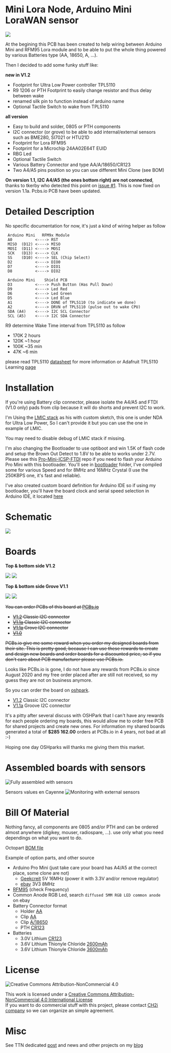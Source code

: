 Mini Lora Node, Arduino Mini LoraWAN sensor
===========================================

<img src="https://github.com/hallard/Mini-LoRa/raw/master/pictures/Mini-LoRa-18650-Clip.jpg">

At the begining this PCB has been created to help wiring between Arduino Mini and RFM95 Lora module and to be able to put the whole thing powered by various Batteries type (AA, 18650, A, ...).

Then I decided to add some funky stuff like:

**new in V1.2**

- Footprint for Ultra Low Power controller TPL5110
- R9 1206 or PTH Footprint to easily change resistor and thus delay between wake
- renamed silk pin to function instead of arduino name
- Optional Tactile Switch to wake from TPL5110

**all version**

- Easy to build and solder, 0805 or PTH components
- I2C connector (or grove) to be able to add internal/external sensors such as BME280, SI7021 or HTU21D
- Footprint for Lora RFM95
- Footprint for a Microchip 24AA02E64T EUID 
- RBG Led
- Optional Tactile Switch
- Various Battery Connector and type AA/A/18650/CR123
- Two A4/A5 pins position so you can use different Mini Clone (see BOM)

**On version 1.1, I2C A4/A5 (the ones bottom right) are not connected**, thanks to tkerby who detected this point on [issue #1](https://github.com/hallard/Mini-LoRa/issues/1).
This is now fixed on version 1.1a. Pcbs.io PCB have been updated.

Detailed Description
====================

No specific documentation for now, it's just a kind of wiring helper as follow

```
 Arduino Mini   RFM9x Module
 A0          <----> RST
 MISO  (D12) <----> MISO
 MOSI  (D11) <----> MOSI
 SCK   (D13) <----> CLK
 SS    (D10) <----> SEL (Chip Select)
 D2          <----> DIO0
 D7          <----> DIO1
 D8          <----> DIO2

 Arduino Mini    Shield PCB
 D3          <----> Push Button (Has Pull Down)
 D9          <----> Led Red
 D6          <----> Led Green
 D5          <----> Led Blue
 A1          <----> DONE of TPL5110 (to indicate we done)
 A2          <----> DRVN of TPL5110 (pulse out to wake CPU)
 SDA (A4)    <----> I2C SCL Connector
 SCL (A5)    <----> I2C SDA Connector
```

R9 determine Wake Time interval from TPL5110 as follow 
  - 170K 2 hours
  - 120K ~1 hour
  - 100K ~35 min
  - 47K ~6 min

please read TPL5110 [datasheet](http://www.ti.com/lit/ds/symlink/tpl5110.pdf) for more information or Adafruit TPL5110 Learning [page](https://learn.adafruit.com/adafruit-tpl5110-power-timer-breakout/)

Installation
============

If you're using Battery clip connector, please isolate the A4/A5 and FTDI (V1.0 only) pads from clip because it will do shorts and prevent I2C to work.

I'm Using the [LMIC stack](https://github.com/matthijskooijman/arduino-lmic) as his with custom sketch, this one is under NDA for Ultra Low Power, So I can't provide it but you can use the one in example of LMIC.

You may need to disable debug of LMIC stack if missing.

I'm also changing the Bootloader to use optiboot and win 1.5K of flash code and setup the Brown Out Detect to 1.8V to be able to works under 2.7V. Please see this [Pro-Mini-ICSP-FTDI](https://github.com/hallard/Pro-Mini-ICSP-FTDI) repo if you need to flash your Arduino Pro Mini with this bootloader. You'll see in [bootloader](https://github.com/hallard/Pro-Mini-ICSP-FTDI/tree/master/bootloaders) folder, I've compiled some for various Speed and for 8MHz and 16MHz Crystal (I use the 250KBPS one, it's fast and reliable).

I've also created custom board definition for Arduino IDE so if using my bootloader, you'll have the board clock and serial speed selection in Arduino IDE, it located [here](https://github.com/ch2i/ch2i-arduino-boards)

Schematic
=========

<img src="https://github.com/hallard/Mini-LoRa/raw/master/pictures/Mini-Lora-sch.png">

Boards 
======

**Top & bottom side V1.2**

<img src="https://github.com/hallard/Mini-LoRa/raw/master/pictures/Mini-LoRa-V12-top.jpg">
<img src="https://github.com/hallard/Mini-LoRa/raw/master/pictures/Mini-LoRa-V12-bot.jpg">


**Top & bottom side Grove V1.1**

<img src="https://github.com/hallard/Mini-LoRa/raw/master/pictures/Mini-LoRa-Grove-top.jpg">
<img src="https://github.com/hallard/Mini-LoRa/raw/master/pictures/Mini-LoRa-Grove-bot.jpg">

~~You can order PCBs of this board at [PCBs.io][3]~~

- ~~[V1.2](https://www.PCBs.io/share/r1a3J) Classic I2C connector~~
- ~~[V1.1a](https://www.PCBs.io/share/8AGb2) Classic I2C connector~~
- ~~[V1.1a](https://www.PCBs.io/share/zjKdY) Grove I2C connector~~
- ~~[V1.0](https://www.PCBs.io/share/r3LdE)~~

 ~~PCBs.io give me some reward when you order my designed boards from their site. This is pretty good, because I can use these rewards to create and design new boards and order boards for a discounted price, so if you don't care about PCB manufacturer please use PCBs.io.~~

Looks like PCBs.io is gone, I do not have any rewards from PCBs.io since August 2020 and my free order placed after are still not received, so my guess they are not on business anymore.

So you can order the board on [oshpark](https://oshpark.com). 

- [V1.2](https://oshpark.com/shared_projects/xBynTfXX) Classic I2C connector
- [V1.1a](https://oshpark.com/shared_projects/TSE77q5q) Groove I2C connector

It's a pitty after several discuss with OSHPark that I can't have any rewards for each people ordering my boards, this would allow me to order free PCB for shared projects and create new ones. For information my shared boards generated a total of **$285 162.00** orders at PCBs.io in 4 years, not bad at all :-)

Hoping one day OSHparks will thanks me giving them this market. 

Assembled boards with sensors
=============================

<img src="https://github.com/hallard/Mini-LoRa/raw/master/pictures/Mini-LoRa-FrontBig.jpg" alt="Fully assembled with sensors">

Sensors values en Cayenne
<img src="https://github.com/hallard/Mini-LoRa/raw/master/pictures/Mini-LoRa-Cayenne.jpg" alt="Monitoring with external sensors">


Bill Of Material
================

Nothing fancy, all components are 0805 and/or PTH and can be ordered almost anywhere (digikey, mouser, radiospare, ...). 
use only what you need dependings on what you want to do. 


Octopart [BOM file](https://octopart.com/bom-tool/MsqCYjTr)

Example of option parts, and other source
- Arduino Pro Mini (just take care your board has A4/A5 at the correct place, some clone are not)
    - [Geekcreit](https://www.banggood.com/Pro-Mini-ATMEGA328P-5V16M-Improved-Version-Module-For-Arduino-p-985618.html) 5V 16MHz (power it with 3.3V and/or remove regulator)
    - [ebay](http://www.ebay.com/itm/201562503063) 3V3 8MHz
- [RFM95](https://www.digikey.com/product-detail/en/rf-solutions/RFM95W-868S2/RFM95W-868S2-ND/5051755) (check Frequency)
- Common Anode RGB Led, search `diffused 5MM RGB LED common anode` on ebay
- Battery Connector format
    - Holder [AA](https://www.digikey.com/product-detail/en/mpd-memory-protection-devices/BCAAPC/BCAAPC-ND/232723)
    - Clip [AA](https://www.digikey.com/product-detail/en/mpd-memory-protection-devices/BK-92/BK-92-ND/2079904)
    - Clip [A/18650](https://www.digikey.com/product-detail/en/keystone-electronics/54/36-54-ND/2254090) 
    - PTH [CR123](https://www.digikey.com/product-detail/en/mpd-memory-protection-devices/BH123A/BH123A-ND/2817712)
- Batteries
    - 3.0V Lithium [CR123](https://www.digikey.com/product-detail/en/panasonic-bsg/CR-123PE-BN/P703-ND/7064720)
    - 3.6V Lithium Thionyle Chloride [2600mAh](http://fr.rs-online.com/web/p/piles-aa/2019438/)
    - 3.6V Lithium Thionyle Chloride [3600mAh](http://fr.rs-online.com/web/p/piles-aa/778-1087/)

License
=======

<img alt="Creative Commons Attribution-NonCommercial 4.0" src="https://i.creativecommons.org/l/by-nc/4.0/88x31.png">   

This work is licensed under a [Creative Commons Attribution-NonCommercial 4.0 International License](http://creativecommons.org/licenses/by-nc/4.0/)    
If you want to do commercial stuff with this project, please contact [CH2i company](https://www.ch2i.eu/en#support) so we can organize an simple agreement.

Misc
====

See TTN dedicated [post](https://www.thethingsnetwork.org/forum/t/8059) and news and other projects on my [blog][1] 
 
[1]: https://hallard.me
[3]: https://www.PCBs.io

[20]: http://www.seeedstudio.com/depot/index.php?main_page=opl_info&opl_id=4
[21]: http://www.ebay.com/itm/170578495165
[22]: http://www.ebay.com/itm/351690376555
[23]: http://www.ebay.com/itm/351738196013
[24]: http://www.ebay.com/itm/371534934746
[25]: https://www.adafruit.com/products/1979
[26]: https://www.sparkfun.com/products/11114

[27]: http://www.ebay.com/itm/121929386506?var=420920026758
[28]: http://www.ebay.com/itm/371348168950
[29]: http://www.ebay.com/itm/351588181858


[40]: http://www.ebay.com/itm/262500056078
[41]: http://www.aliexpress.com/item/Free-Shipping-Good-Quality-ABS-Material-Transparent-Cover-IP66-Waterproof-Electrical-Switch-Box-125-125-75mm/32522255056.html
[42]: http://www.aliexpress.com/item/Temperature-and-humidity-Protective-sleeve-Accessories-PCB-for-SHT20-SHT21-SHT25/32695663191.html?spm=2114.13010208.99999999.264.dgLxek
[43]: http://www.ebay.com/itm/401000227934
[44]: http://www.ebay.com/itm/182181715511?var=483966356069
[46]: http://www.ebay.com/itm/391462862706
[47]: http://www.ebay.com/itm/232153789354?var=531358445664
[48]: http://www.ebay.com/itm/301856945402

[50]: https://octopart.com/bom-tool/MsqCYjTr